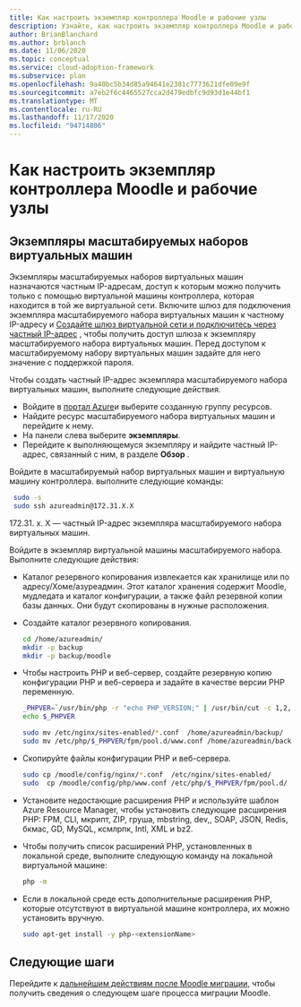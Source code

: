 ```yaml
---
title: Как настроить экземпляр контроллера Moodle и рабочие узлы
description: Узнайте, как настроить экземпляр контроллера Moodle и рабочие узлы (конфигурация инфраструктуры Azure).
author: BrianBlanchard
ms.author: brblanch
ms.date: 11/06/2020
ms.topic: conceptual
ms.service: cloud-adoption-framework
ms.subservice: plan
ms.openlocfilehash: 9a40bc5b34d85a94641e2381c7773621dfe09e9f
ms.sourcegitcommit: a7eb2f6c4465527cca2d479edbfc9d93d1e44bf1
ms.translationtype: MT
ms.contentlocale: ru-RU
ms.lasthandoff: 11/17/2020
ms.locfileid: "94714806"
---
```

# <a name="how-to-set-up-moodle-controller-instance-and-worker-nodes"></a>Как настроить экземпляр контроллера Moodle и рабочие узлы

## <a name="virtual-machine-scale-set-instances"></a>Экземпляры масштабируемых наборов виртуальных машин

Экземпляры масштабируемых наборов виртуальных машин назначаются частным IP-адресам, доступ к которым можно получить только с помощью виртуальной машины контроллера, которая находится в той же виртуальной сети. Включите шлюз для подключения экземпляра масштабируемого набора виртуальных машин к частному IP-адресу и [Создайте шлюз виртуальной сети и подключитесь через частный IP-адрес](./vpn-gateway.md) , чтобы получить доступ шлюза к экземпляру масштабируемого набора виртуальных машин. Перед доступом к масштабируемому набору виртуальных машин задайте для него значение с поддержкой пароля.

Чтобы создать частный IP-адрес экземпляра масштабируемого набора виртуальных машин, выполните следующие действия.

- Войдите в [портал Azure](https://ms.portal.azure.com/#home)и выберите созданную группу ресурсов.
- Найдите ресурс масштабируемого набора виртуальных машин и перейдите к нему.
- На панели слева выберите **экземпляры**.
- Перейдите к выполняющемуся экземпляру и найдите частный IP-адрес, связанный с ним, в разделе **Обзор** .

Войдите в масштабируемый набор виртуальных машин и виртуальную машину контроллера. выполните следующие команды:

```bash
 sudo -s
 sudo ssh azureadmin@172.31.X.X
```

172.31. x. X — частный IP-адрес экземпляра масштабируемого набора виртуальных машин.

Войдите в экземпляр виртуальной машины масштабируемого набора. Выполните следующие действия:

- Каталог резервного копирования извлекается как хранилище или по адресу/Хоме/азуреадмин. Этот каталог хранения содержит Moodle, мудледата и каталог конфигурации, а также файл резервной копии базы данных. Они будут скопированы в нужные расположения.

- Создайте каталог резервного копирования.

  ```bash
  cd /home/azureadmin/
  mkdir -p backup
  mkdir -p backup/moodle
  ```

- Чтобы настроить PHP и веб-сервер, создайте резервную копию конфигурации PHP и веб-сервера и задайте в качестве версии PHP переменную.

   ```bash
  _PHPVER=`/usr/bin/php -r "echo PHP_VERSION;" | /usr/bin/cut -c 1,2,3`
  echo $_PHPVER
   ```

  ```bash
  sudo mv /etc/nginx/sites-enabled/*.conf  /home/azureadmin/backup/
  sudo mv /etc/php/$_PHPVER/fpm/pool.d/www.conf /home/azureadmin/backup/www.conf  
  ```

- Скопируйте файлы конфигурации PHP и веб-сервера.

  ```bash
  sudo cp /moodle/config/nginx/*.conf  /etc/nginx/sites-enabled/
  sudo  cp /moodle/config/php/www.conf /etc/php/$_PHPVER/fpm/pool.d/
  ```

- Установите недостающие расширения PHP и используйте шаблон Azure Resource Manager, чтобы установить следующие расширения PHP: FPM, CLI, мкрипт, ZIP, груша, mbstring, dev,, SOAP, JSON, Redis, бкмас, GD, MySQL, ксмлрпк, Intl, XML и bz2.

- Чтобы получить список расширений PHP, установленных в локальной среде, выполните следующую команду на локальной виртуальной машине:

  ```bash
  php -m
  ```

- Если в локальной среде есть дополнительные расширения PHP, которые отсутствуют в виртуальной машине контроллера, их можно установить вручную.

  ```bash
  sudo apt-get install -y php-<extensionName>
  ```

## <a name="next-steps"></a>Следующие шаги

Перейдите к [дальнейшим действиям после Moodle миграции,](./migration-post.md) чтобы получить сведения о следующем шаге процесса миграции Moodle.
